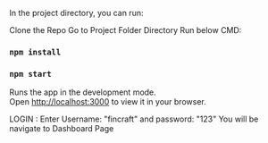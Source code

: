 In the project directory, you can run:

Clone the Repo 
Go to Project Folder Directory
Run below CMD:
### `npm install`

### `npm start`

Runs the app in the development mode.\
Open [http://localhost:3000](http://localhost:3000) to view it in your browser.

LOGIN :
Enter Username: "fincraft" and password: "123"
You will be navigate to Dashboard Page
